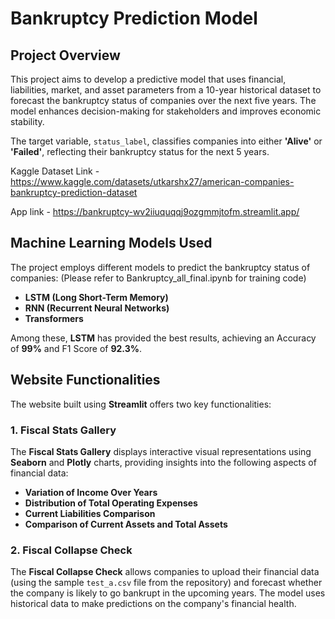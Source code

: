 # Bankruptcy Prediction Model

## Project Overview

This project aims to develop a predictive model that uses financial, liabilities, market, and asset parameters from a 10-year historical dataset to forecast the bankruptcy status of companies over the next five years. The model enhances decision-making for stakeholders and improves economic stability.

The target variable, `status_label`, classifies companies into either **'Alive'** or **'Failed'**, reflecting their bankruptcy status for the next 5 years.

Kaggle Dataset Link - https://www.kaggle.com/datasets/utkarshx27/american-companies-bankruptcy-prediction-dataset

App link - https://bankruptcy-wv2iiuquqqj9ozgmmjtofm.streamlit.app/

## Machine Learning Models Used

The project employs different models to predict the bankruptcy status of companies:
(Please refer to Bankruptcy_all_final.ipynb for training code)

- **LSTM (Long Short-Term Memory)**
- **RNN (Recurrent Neural Networks)**
- **Transformers**

Among these, **LSTM** has provided the best results, achieving an Accuracy of **99%** and F1 Score of **92.3%**.

## Website Functionalities

The website built using **Streamlit** offers two key functionalities:

### 1. **Fiscal Stats Gallery**
The **Fiscal Stats Gallery** displays interactive visual representations using **Seaborn** and **Plotly** charts, providing insights into the following aspects of financial data:
- **Variation of Income Over Years**
- **Distribution of Total Operating Expenses**
- **Current Liabilities Comparison**
- **Comparison of Current Assets and Total Assets**

### 2. **Fiscal Collapse Check**
The **Fiscal Collapse Check** allows companies to upload their financial data (using the sample `test_a.csv` file from the repository) and forecast whether the company is likely to go bankrupt in the upcoming years. The model uses historical data to make predictions on the company's financial health.


